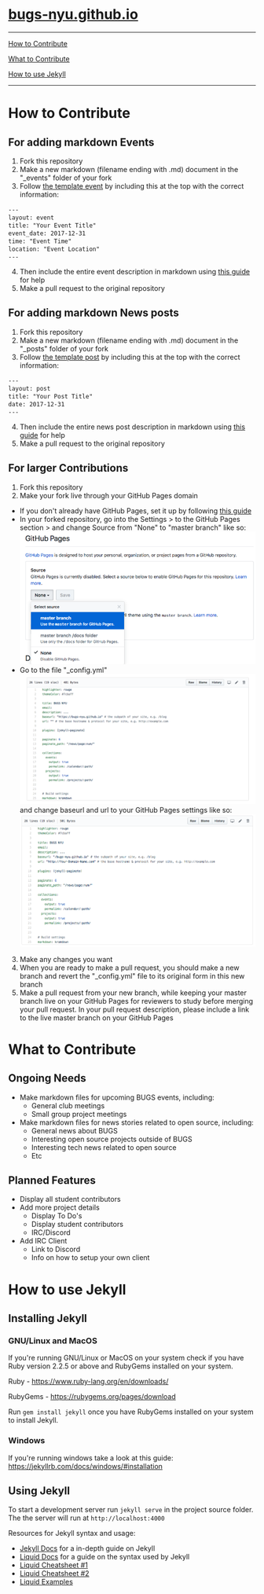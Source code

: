 # [bugs-nyu.github.io](https://bugs-nyu.github.io/)

------
[How to Contribute](#how-to-contribute)

[What to Contribute](#what-to-contribute)

[How to use Jekyll](#how-to-use-jekyll)

------

# How to Contribute
## For adding markdown Events
1. Fork this repository
2. Make a new markdown (filename ending with .md) document in the "_events" folder of your fork
3. Follow [the template event](_events/template_event.md) by including this at the top with the correct information:

  ```
  ---
layout: event
title: "Your Event Title"
event_date: 2017-12-31
time: "Event Time"
location: "Event Location"
---
```
4. Then include the entire event description in markdown using [this guide](https://guides.github.com/features/mastering-markdown/) for help
5. Make a pull request to the original repository

## For adding markdown News posts
1. Fork this repository
2. Make a new markdown (filename ending with .md) document in the "_posts" folder of your fork
3. Follow [the template post](_posts/template_post.md) by including this at the top with the correct information:

  ```
  ---
layout: post
title: "Your Post Title"
date: 2017-12-31
---
```
4. Then include the entire news post description in markdown using [this guide](https://guides.github.com/features/mastering-markdown/) for help
5. Make a pull request to the original repository

## For larger Contributions
1. Fork this repository
2. Make your fork live through your GitHub Pages domain
  * If you don't already have GitHub Pages, set it up by following [this guide](https://guides.github.com/features/pages/)
  * In your forked repository, go into the Settings > to the GitHub Pages section > and change Source from "None" to "master branch" like so: ![contribute1](assets/img/contribute1.png)
  * Go to the file "_config.yml" ![contribute2](assets/img/contribute2.png) and change baseurl and url to your GitHub Pages settings like so: ![contribute3](assets/img/contribute3.png)
3. Make any changes you want
4. When you are ready to make a pull request, you should make a new branch and revert the "_config.yml" file to its original form in this new branch
5. Make a pull request from your new branch, while keeping your master branch live on your GitHub Pages for reviewers to study before merging your pull request. In your pull request description, please include a link to the live master branch on your GitHub Pages

# What to Contribute
## Ongoing Needs
- Make markdown files for upcoming BUGS events, including:
  - General club meetings
  - Small group project meetings
- Make markdown files for news stories related to open source, including:
  - General news about BUGS
  - Interesting open source projects outside of BUGS
  - Interesting tech news related to open source
  - Etc

## Planned Features
- Display all student contributors
- Add more project details
  - Display To Do's
  - Display student contributors
  - IRC/Discord
- Add IRC Client
  - Link to Discord
  - Info on how to setup your own client

# How to use Jekyll
## Installing Jekyll
### GNU/Linux and MacOS
If you're running GNU/Linux or MacOS on your system check if you have Ruby version 2.2.5 or above and RubyGems installed on your system.

Ruby - https://www.ruby-lang.org/en/downloads/

RubyGems - https://rubygems.org/pages/download

Run `gem install jekyll` once you have RubyGems installed on your system to install Jekyll.

### Windows
If you're running windows take a look at this guide:
https://jekyllrb.com/docs/windows/#installation

## Using Jekyll
To start a development server run `jekyll serve` in the project source folder. The the server will run at `http://localhost:4000`

Resources for Jekyll syntax and usage:
- [Jekyll Docs](https://jekyllrb.com/docs/) for a in-depth guide on Jekyll
- [Liquid Docs](https://shopify.github.io/liquid/) for a guide on the syntax used by Jekyll
- [Liquid Cheatsheet #1](https://www.shopify.com/partners/shopify-cheat-sheet)
- [Liquid Cheatsheet #2](https://devhints.io/jekyll)
- [Liquid Examples](https://gist.github.com/JJediny/a466eed62cee30ad45e2)